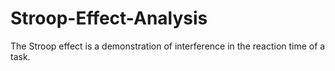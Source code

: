 # Stroop-Effect-Analysis
The Stroop effect is a demonstration of interference in the reaction time of a task.
